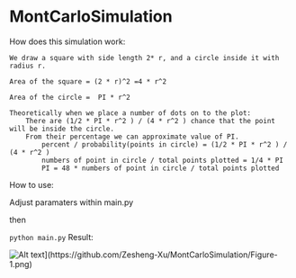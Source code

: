 # MontCarloSimulation


How does this simulation work:

    We draw a square with side length 2* r, and a circle inside it with radius r.
    
    Area of the square = (2 * r)^2 =4 * r^2
    
    Area of the circle =  PI * r^2

    Theoretically when we place a number of dots on to the plot:
        There are (1/2 * PI * r^2 ) / (4 * r^2 ) chance that the point will be inside the circle.
        From their percentage we can approximate value of PI.
            percent / probability(points in circle) = (1/2 * PI * r^2 ) / (4 * r^2 )
            numbers of point in circle / total points plotted = 1/4 * PI
            PI = 48 * numbers of point in circle / total points plotted


How to use: 

  Adjust paramaters within main.py
  
  then
  
  ```python main.py```
Result: 

<img src="[/path/to/img.jpg" alt="Alt text](https://github.com/Zesheng-Xu/MontCarloSimulation/Figure-1.png)" title="Figure 1">


